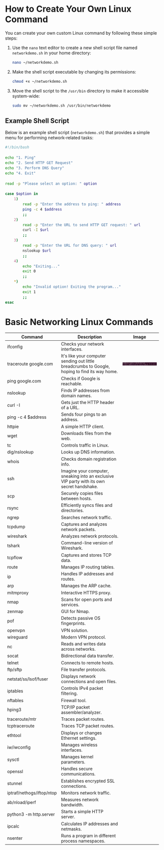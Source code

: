 # How to Create Your Own Linux Command

You can create your own custom Linux command by following these simple steps:

1. Use the `nano` text editor to create a new shell script file named `networkdemo.sh` in your home directory:
    ```bash
    nano ~/networkdemo.sh
    ```

2. Make the shell script executable by changing its permissions:
    ```bash
    chmod +x ~/networkdemo.sh
    ```

3. Move the shell script to the `/usr/bin` directory to make it accessible system-wide:
    ```bash
    sudo mv ~/networkdemo.sh /usr/bin/networkdemo
    ```

## Example Shell Script

Below is an example shell script (`networkdemo.sh`) that provides a simple menu for performing network-related tasks:

```bash
#!/bin/bash

echo "1. Ping"
echo "2. Send HTTP GET Request"
echo "3. Perform DNS Query"
echo "4. Exit"

read -p "Please select an option: " option

case $option in
    1)
        read -p "Enter the address to ping: " address
        ping -c 4 $address
        ;;
    2)
        read -p "Enter the URL to send HTTP GET request: " url
        curl -I $url
        ;;
    3)
        read -p "Enter the URL for DNS query: " url
        nslookup $url
        ;;
    4)
        echo "Exiting..."
        exit 0
        ;;
    *)
        echo "Invalid option! Exiting the program..."
        exit 1
        ;;
esac
```


# Basic Networking Linux Commands
| Command                  | Description                                                 | Image |
|--------------------------|-------------------------------------------------------------|-------|
| ifconfig                 | Checks your network interfaces.                             |      |
| traceroute google.com    | It's like your computer sending out little breadcrumbs to Google, hoping to find its way home. | ![Görsel Açıklaması](471_1.png) |
| ping google.com          | Checks if Google is reachable.                              |
| nslookup                 | Finds IP addresses from domain names.                       |
| curl -I                  | Gets just the HTTP header of a URL.                         |
| ping -c 4 $address       | Sends four pings to an address.                             |
| httpie                   | A simple HTTP client.                                       |
| wget                     | Downloads files from the web.                               |
| tc                       | Controls traffic in Linux.                                  |
| dig/nslookup             | Looks up DNS information.                                   |
| whois                    | Checks domain registration info.                            |
| ssh                      | Imagine your computer, sneaking into an exclusive VIP party with its own secret handshake. |
| scp                      | Securely copies files between hosts.                        |
| rsync                    | Efficiently syncs files and directories.                    |
| ngrep                    | Searches network traffic.                                   |
| tcpdump                  | Captures and analyzes network packets.                      |
| wireshark                | Analyzes network protocols.                                 |
| tshark                   | Command-line version of Wireshark.                          |
| tcpflow                  | Captures and stores TCP data.                               |
| route                    | Manages IP routing tables.                                  |
| ip                       | Handles IP addresses and routes.                            |
| arp                      | Manages the ARP cache.                                      |
| mitmproxy                | Interactive HTTPS proxy.                                    |
| nmap                     | Scans for open ports and services.                          |
| zenmap                   | GUI for Nmap.                                               |
| pof                      | Detects passive OS fingerprints.                            |
| openvpn                  | VPN solution.                                               |
| wireguard                | Modern VPN protocol.                                        |
| nc                       | Reads and writes data across networks.                      |
| socat                    | Bidirectional data transfer.                                |
| telnet                   | Connects to remote hosts.                                   |
| ftp/sftp                 | File transfer protocols.                                    |
| netstat/ss/lsof/fuser    | Displays network connections and open files.                |
| iptables                 | Controls IPv4 packet filtering.                             |
| nftables                 | Firewall tool.                                              |
| hping3                   | TCP/IP packet assembler/analyzer.                           |
| traceroute/mtr           | Traces packet routes.                                       |
| tcptraceroute            | Traces TCP packet routes.                                   |
| ethtool                  | Displays or changes Ethernet settings.                      |
| iw/iwconfig              | Manages wireless interfaces.                                |
| sysctl                   | Manages kernel parameters.                                  |
| openssl                  | Handles secure communications.                              |
| stunnel                  | Establishes encrypted SSL connections.                      |
| iptraf/nethogs/iftop/ntop | Monitors network traffic.                                   |
| ab/nload/iperf           | Measures network bandwidth.                                 |
| python3 -m http.server   | Starts a simple HTTP server.                                |
| ipcalc                   | Calculates IP addresses and netmasks.                       |
| nsenter                  | Runs a program in different process namespaces.   


